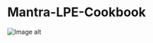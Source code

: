 # Mantra-LPE-Cookbook

![Image alt](https://github.com/{alexheezy}/{Mantra-LPE-Cookbook}/{main}/preview_lpe.png)
